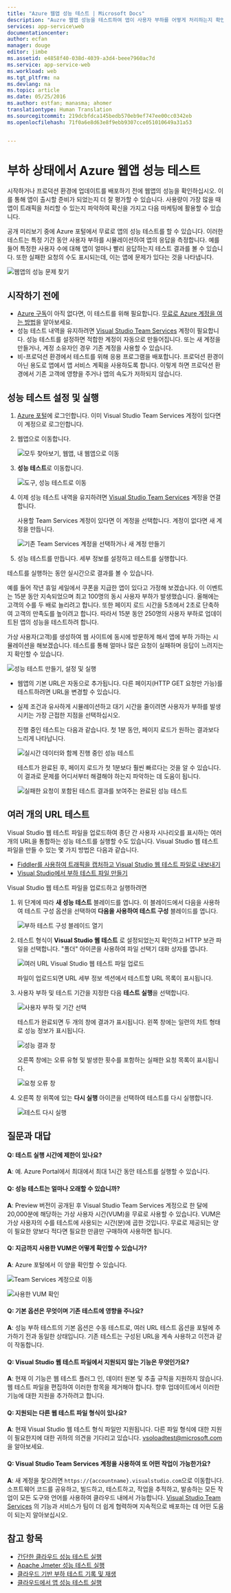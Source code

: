 ```yaml
---
title: "Azure 웹앱 성능 테스트 | Microsoft Docs"
description: "Auzre 웹앱 성능을 테스트하여 앱이 사용자 부하를 어떻게 처리하는지 확인해 보세요. 응답 시간을 측정하고 문제가 될 수 있는 오류를 찾아보세요."
services: app-service\web
documentationcenter: 
author: ecfan
manager: douge
editor: jimbe
ms.assetid: e4858f40-038d-4039-a3d4-beee7960ac7d
ms.service: app-service-web
ms.workload: web
ms.tgt_pltfrm: na
ms.devlang: na
ms.topic: article
ms.date: 05/25/2016
ms.author: estfan; manasma; ahomer
translationtype: Human Translation
ms.sourcegitcommit: 219dcbfdca145bedb570eb9ef747ee00cc0342eb
ms.openlocfilehash: 71f0a6e8d63e8f9ebb9307cce051010649a31a53


---
```

# <a name="performance-test-your-azure-web-app-under-load"></a>부하 상태에서 Azure 웹앱 성능 테스트
시작하거나 프로덕션 환경에 업데이트를 배포하기 전에 웹앱의 성능을 확인하십시오. 이를 통해 앱이 출시할 준비가 되었는지 더 잘 평가할 수 있습니다. 사용량이 가장 많을 때 앱이 트래픽을 처리할 수 있는지 파악하여 확신을 가지고 다음 마케팅에 활용할 수 있습니다.

공개 미리보기 중에 Azure 포털에서 무료로 앱의 성능 테스트를 할 수 있습니다.
이러한 테스트는 특정 기간 동안 사용자 부하를 시뮬레이션하여 앱의 응답을 측정합니다. 예를 들어 특정한 사용자 수에 대해 앱이 얼마나 빨리 응답하는지 테스트 결과를 볼 수 있습니다. 또한 실패한 요청의 수도 표시되는데, 이는 앱에 문제가 있다는 것을 나타냅니다.      

![웹앱의 성능 문제 찾기](./media/app-service-web-app-performance-test/azure-np-perf-test-overview.png)

## <a name="before-you-start"></a>시작하기 전에
* [Azure 구독](https://account.windowsazure.com/subscriptions)이 아직 없다면, 이 테스트를 위해 필요합니다. [무료로 Azure 계정을 여는 방법](https://azure.microsoft.com/pricing/free-trial/?WT.mc_id=A261C142F)을 알아보세요.
* 성능 테스트 내역을 유지하려면 [Visual Studio Team Services](https://www.visualstudio.com/products/what-is-visual-studio-online-vs) 계정이 필요합니다. 성능 테스트를 설정하면 적합한 계정이 자동으로 만들어집니다. 또는 새 계정을 만들거나, 계정 소유자인 경우 기존 계정을 사용할 수 있습니다. 
* 비-프로덕션 환경에서 테스트를 위해 응용 프로그램을 배포합니다. 
  프로덕션 환경이 아닌 용도로 앱에서 앱 서비스 계획을 사용하도록 합니다. 
  이렇게 하면 프로덕션 환경에서 기존 고객에 영향을 주거나 앱의 속도가 저하되지 않습니다. 

## <a name="set-up-and-run-your-performance-test"></a>성능 테스트 설정 및 실행
1. [Azure 포털](https://portal.azure.com)에 로그인합니다. 
   이미 Visual Studio Team Services 계정이 있다면 이 계정으로 로그인합니다.
2. 웹앱으로 이동합니다.
   
   ![모두 찾아보기, 웹앱, 내 웹앱으로 이동](./media/app-service-web-app-performance-test/azure-np-web-apps.png)
3. **성능 테스트**로 이동합니다.
   
   ![도구, 성능 테스트로 이동](./media/app-service-web-app-performance-test/azure-np-web-app-details-tools-expanded.png)
4. 이제 성능 테스트 내역을 유지하려면 [Visual Studio Team Services](https://www.visualstudio.com/products/what-is-visual-studio-online-vs) 계정을 연결합니다.
   
    사용할 Team Services 계정이 있다면 이 계정을 선택합니다. 계정이 없다면 새 계정을 만듭니다.
   
    ![기존 Team Services 계정을 선택하거나 새 계정 만들기](./media/app-service-web-app-performance-test/azure-np-no-vso-account.png)
5. 성능 테스트를 만듭니다. 세부 정보를 설정하고 테스트를 실행합니다. 

테스트를 실행하는 동안 실시간으로 결과를 볼 수 있습니다.

예를 들어 작년 휴일 세일에서 쿠폰을 지급한 앱이 있다고 가정해 보겠습니다. 이 이벤트는 15분 동안 지속되었으며 최고 100명의 동시 사용자 부하가 발생했습니다. 올해에는 고객의 수를 두 배로 늘리려고 합니다. 또한 페이지 로드 시간을 5초에서 2초로 단축하여 고객의 만족도를 높이려고 합니다. 따라서 15분 동안 250명의 사용자 부하로 업데이트된 앱의 성능을 테스트하려 합니다.

가상 사용자(고객)를 생성하여 웹 사이트에 동시에 방문하게 해서 앱에 부하 가하는 시뮬레이션을 해보겠습니다. 테스트를 통해 얼마나 많은 요청이 실패하며 응답이 느려지는지 확인할 수 있습니다.

  ![성능 테스트 만들기, 설정 및 실행](./media/app-service-web-app-performance-test/azure-np-new-performance-test.png)

* 웹앱의 기본 URL은 자동으로 추가됩니다. 
  다른 페이지(HTTP GET 요청만 가능)를 테스트하려면 URL을 변경할 수 있습니다.
* 실제 조건과 유사하게 시뮬레이션하고 대기 시간을 줄이려면 사용자가 부하를 발생시키는 가장 근접한 지점을 선택하십시오.
  
  진행 중인 테스트는 다음과 같습니다. 첫 1분 동안, 페이지 로드가 원하는 결과보다 느리게 나타납니다.
  
  ![실시간 데이터와 함께 진행 중인 성능 테스트](./media/app-service-web-app-performance-test/azure-np-running-perf-test.png)
  
  테스트가 완료된 후, 페이지 로드가 첫 1분보다 훨씬 빠르다는 것을 알 수 있습니다. 이 결과로 문제를 어디서부터 해결해야 하는지 파악하는 데 도움이 됩니다.
  
  ![실패한 요청이 포함된 테스트 결과를 보여주는 완료된 성능 테스트](./media/app-service-web-app-performance-test/azure-np-perf-test-done.png)

## <a name="test-multiple-urls"></a>여러 개의 URL 테스트
Visual Studio 웹 테스트 파일을 업로드하여 종단 간 사용자 시나리오를 표시하는 여러 개의 URL을 통합하는 성능 테스트를 실행할 수도 있습니다. Visual Studio 웹 테스트 파일을 만들 수 있는 몇 가지 방법은 다음과 같습니다.

* [Fiddler를 사용하여 트래픽을 캡처하고 Visual Studio 웹 테스트 파일로 내보내기](http://docs.telerik.com/fiddler/Save-And-Load-Traffic/Tasks/VSWebTest)
* [Visual Studio에서 부하 테스트 파일 만들기](https://www.visualstudio.com/docs/test/performance-testing/run-performance-tests-app-before-release)

Visual Studio 웹 테스트 파일을 업로드하고 실행하려면

1. 위 단계에 따라 **새 성능 테스트** 블레이드를 엽니다.
   이 블레이드에서 다음을 사용하여 테스트 구성 옵션을 선택하여 **다음을 사용하여 테스트 구성** 블레이드를 엽니다.  
   
    ![부하 테스트 구성 블레이드 열기](./media/app-service-web-app-performance-test/multiple-01-authoring-blade.png)
2. 테스트 형식이 **Visual Studio 웹 테스트** 로 설정되었는지 확인하고 HTTP 보관 파일을 선택합니다.
    "폴더" 아이콘을 사용하여 파일 선택기 대화 상자를 엽니다.
   
    ![여러 URL Visual Studio 웹 테스트 파일 업로드](./media/app-service-web-app-performance-test/multiple-01-authoring-blade2.png)
   
    파일이 업로드되면 URL 세부 정보 섹션에서 테스트할 URL 목록이 표시됩니다.
3. 사용자 부하 및 테스트 기간을 지정한 다음 **테스트 실행**을 선택합니다.
   
    ![사용자 부하 및 기간 선택](./media/app-service-web-app-performance-test/multiple-01-authoring-blade3.png)
   
    테스트가 완료되면 두 개의 창에 결과가 표시됩니다. 왼쪽 창에는 일련의 차트 형태로 성능 정보가 표시됩니다.
   
    ![성능 결과 창](./media/app-service-web-app-performance-test/multiple-01a-results.png)
   
    오른쪽 창에는 오류 유형 및 발생한 횟수를 포함하는 실패한 요청 목록이 표시됩니다.
   
    ![요청 오류 창](./media/app-service-web-app-performance-test/multiple-01b-results.png)
4. 오른쪽 창 위쪽에 있는 **다시 실행** 아이콘을 선택하여 테스트를 다시 실행합니다.
   
    ![테스트 다시 실행](./media/app-service-web-app-performance-test/multiple-rerun-test.png)

## <a name="q-a"></a>질문과 대답
#### <a name="q-is-there-a-limit-on-how-long-i-can-run-a-test"></a>Q: 테스트 실행 시간에 제한이 있나요?
**A**: 예. Azure Portal에서 최대에서 최대 1시간 동안 테스트를 실행할 수 있습니다.

#### <a name="q-how-much-time-do-i-get-to-run-performance-tests"></a>Q: 성능 테스트는 얼마나 오래할 수 있습니까?
**A**: Preview 버전이 공개된 후 Visual Studio Team Services 계정으로 한 달에 20,000분에 해당하는 가상 사용자 시간(VUM)을 무료로 사용할 수 있습니다. VUM은 가상 사용자의 수를 테스트에 사용되는 시간(분)에 곱한 것입니다. 무료로 제공되는 양이 필요한 양보다 적다면 필요한 만큼만 구매하여 사용하면 됩니다.

#### <a name="q-where-can-i-check-how-many-vums-ive-used-so-far"></a>Q: 지금까지 사용한 VUM은 어떻게 확인할 수 있습니가?
**A**: Azure 포털에서 이 양을 확인할 수 있습니다.

![Team Services 계정으로 이동](./media/app-service-web-app-performance-test/azure-np-vso-accounts.png)

![사용한 VUM 확인](./media/app-service-web-app-performance-test/azure-np-vso-accounts-vum-summary.png)

#### <a name="q-what-is-the-default-option-and-are-my-existing-tests-impacted"></a>Q: 기본 옵션은 무엇이며 기존 테스트에 영향을 주나요?
**A**: 성능 부하 테스트의 기본 옵션은 수동 테스트로, 여러 URL 테스트 옵션을 포털에 추가하기 전과 동일한 상태입니다.
기존 테스트는 구성된 URL을 계속 사용하고 이전과 같이 작동합니다.

#### <a name="q-what-features-not-supported-in-the-visual-studio-web-test-file"></a>Q: Visual Studio 웹 테스트 파일에서 지원되지 않는 기능은 무엇인가요?
**A**: 현재 이 기능은 웹 테스트 플러그 인, 데이터 원본 및 추출 규칙을 지원하지 않습니다. 웹 테스트 파일을 편집하여 이러한 항목을 제거해야 합니다. 향후 업데이트에서 이러한 기능에 대한 지원을 추가하려고 합니다.

#### <a name="q-does-it-support-any-other-web-test-file-formats"></a>Q: 지원되는 다른 웹 테스트 파일 형식이 있나요?
**A**: 현재 Visual Studio 웹 테스트 형식 파일만 지원됩니다.
다른 파일 형식에 대한 지원이 필요한지에 대한 귀하의 의견을 기다리고 있습니다.  [vsoloadtest@microsoft.com](mailto:vsoloadtest@microsoft.com)을 알아보세요.

#### <a name="q-what-else-can-i-do-with-a-visual-studio-team-services-account"></a>Q: Visual Studio Team Services 계정을 사용하여 또 어떤 작업이 가능한가요?
**A**: 새 계정을 찾으려면 ```https://{accountname}.visualstudio.com```으로 이동합니다. 소프트웨어 코드를 공유하고, 빌드하고, 테스트하고, 작업을 추적하고, 발송하는 모든 작업이 모든 도구와 언어를 사용하여 클라우드 내에서 가능합니다. [Visual Studio Team Services](https://www.visualstudio.com/products/what-is-visual-studio-online-vs) 의 기능과 서비스가 팀이 더 쉽게 협력하며 지속적으로 배포하는 데 어떤 도움이 되는지 알아보십시오.

## <a name="see-also"></a>참고 항목
* [간단한 클라우드 성능 테스트 실행](https://www.visualstudio.com/docs/test/performance-testing/getting-started/get-started-simple-cloud-load-test)
* [Apache Jmeter 성능 테스트 실행](https://www.visualstudio.com/docs/test/performance-testing/getting-started/get-started-jmeter-test)
* [클라우드 기반 부하 테스트 기록 및 재생](https://www.visualstudio.com/docs/test/performance-testing/getting-started/record-and-replay-cloud-load-tests)
* [클라우드에서 앱 성능 테스트 실행](https://www.visualstudio.com/docs/test/performance-testing/getting-started/getting-started-with-performance-testing)




<!--HONumber=Nov16_HO3-->


